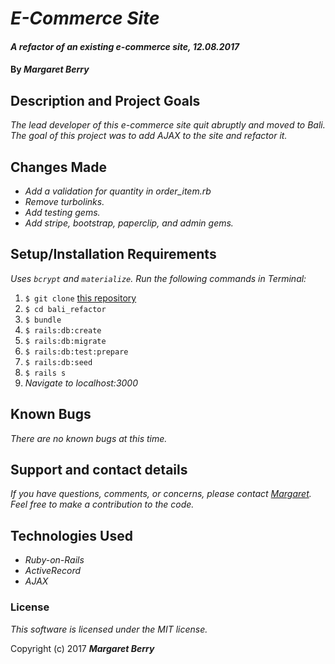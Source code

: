 # _E-Commerce Site_

#### _A refactor of an existing e-commerce site, 12.08.2017_

#### By _**Margaret Berry**_

## Description and Project Goals
_The lead developer of this e-commerce site quit abruptly and moved to Bali. The goal of this project was to add AJAX to the site and refactor it._

## Changes Made
* _Add a validation for quantity in order_item.rb_
* _Remove turbolinks._
* _Add testing gems._
* _Add stripe, bootstrap, paperclip, and admin gems._

## Setup/Installation Requirements
_Uses `bcrypt` and `materialize`._
_Run the following commands in Terminal:_

1. `$ git clone` [this repository](https://github.com/codemargaret/bali_refactor.git)
2. `$ cd bali_refactor`
3. `$ bundle`
4. `$ rails:db:create`
5. `$ rails:db:migrate`
6. `$ rails:db:test:prepare`
7. `$ rails:db:seed`
8. `$ rails s`
9. _Navigate to localhost:3000_

## Known Bugs
_There are no known bugs at this time._

## Support and contact details
_If you have questions, comments, or concerns, please contact [Margaret](codeberry1@gmail.com).  Feel free to make a contribution to the code._

## Technologies Used
* _Ruby-on-Rails_
* _ActiveRecord_
* _AJAX_

### License
*This software is licensed under the MIT license.*

Copyright (c) 2017 **_Margaret Berry_**
